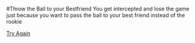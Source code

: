 #Throw the Ball to your Bestfriend 
You get intercepted and lose the game just because you want to pass the ball to your best friend instead of the rookie

[Try Again](../background-story.md)